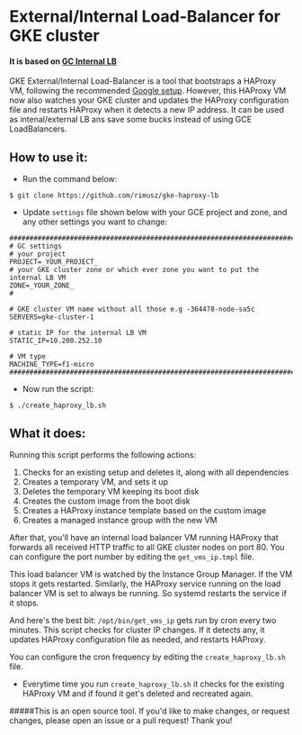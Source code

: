 # External/Internal Load-Balancer for GKE cluster

#### It is based on [GC Internal LB](https://cloud.google.com/solutions/internal-load-balancing-haproxy)

GKE External/Internal Load-Balancer is a tool that bootstraps a HAProxy VM, following the recommended [Google setup](https://cloud.google.com/solutions/internal-load-balancing-haproxy). However, this HAProxy VM now also watches your GKE cluster and updates the HAProxy configuration file and restarts HAProxy when it detects a new IP address. It can be used as intenal/external LB ans save some bucks instead of using GCE LoadBalancers.

How to use it:
---

- Run the command below:

```
$ git clone https://github.com/rimusz/gke-haproxy-lb
```
- Update `settings` file shown below with your GCE project and zone, and any other settings you want to change:

```
##############################################################################
# GC settings
# your project
PROJECT=_YOUR_PROJECT_
# your GKE cluster zone or which ever zone you want to put the internal LB VM
ZONE=_YOUR_ZONE_
#

# GKE cluster VM name without all those e.g -364478-node-sa5c
SERVERS=gke-cluster-1

# static IP for the internal LB VM
STATIC_IP=10.200.252.10

# VM type
MACHINE_TYPE=f1-micro
##############################################################################
```
- Now run the script:

```
$ ./create_haproxy_lb.sh
```

What it does:
---
Running this script performs the following actions:

1. Checks for an existing setup and deletes it, along with all dependencies
2. Creates a temporary VM, and sets it up
3. Deletes the temporary VM keeping its boot disk
4. Creates the custom image from the boot disk
5. Creates a HAProxy instance template based on the custom image
6. Creates a managed instance group with the new VM


After that, you'll have an internal load balancer VM running HAProxy that forwards all received HTTP traffic to all GKE cluster nodes on port 80. You can configure the port number by editing the `get_vms_ip.tmpl` file.

This load balancer VM is watched by the Instance Group Manager. If the VM stops it gets restarted. Similarly, the HAProxy service running on the load balancer VM is set to always be running. So systemd restarts the service if it stops.

And here's the best bit: `/opt/bin/get_vms_ip` gets run by cron every two minutes. This script checks for cluster IP changes. If it detects any, it updates HAProxy configuration file as needed, and restarts HAProxy.

You can configure the cron frequency by editing the `create_haproxy_lb.sh` file.

* Everytime time you run `create_haproxy_lb.sh` it checks for the existing HAProxy VM and if found it get's deleted and recreated again.


#####This is an open source tool. If you'd like to make changes, or request changes, please open an issue or a pull request! Thank you!

